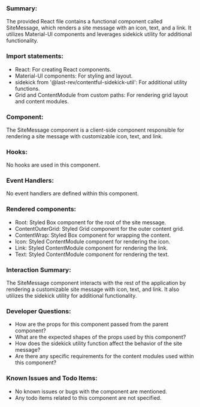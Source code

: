 ### Summary:
The provided React file contains a functional component called SiteMessage, which renders a site message with an icon, text, and a link. It utilizes Material-UI components and leverages sidekick utility for additional functionality.

### Import statements:
- React: For creating React components.
- Material-UI components: For styling and layout.
- sidekick from '@last-rev/contentful-sidekick-util': For additional utility functions.
- Grid and ContentModule from custom paths: For rendering grid layout and content modules.

### Component:
The SiteMessage component is a client-side component responsible for rendering a site message with customizable icon, text, and link.

### Hooks:
No hooks are used in this component.

### Event Handlers:
No event handlers are defined within this component.

### Rendered components:
- Root: Styled Box component for the root of the site message.
- ContentOuterGrid: Styled Grid component for the outer content grid.
- ContentWrap: Styled Box component for wrapping the content.
- Icon: Styled ContentModule component for rendering the icon.
- Link: Styled ContentModule component for rendering the link.
- Text: Styled ContentModule component for rendering the text.

### Interaction Summary:
The SiteMessage component interacts with the rest of the application by rendering a customizable site message with icon, text, and link. It also utilizes the sidekick utility for additional functionality.

### Developer Questions:
- How are the props for this component passed from the parent component?
- What are the expected shapes of the props used by this component?
- How does the sidekick utility function affect the behavior of the site message?
- Are there any specific requirements for the content modules used within this component?

### Known Issues and Todo Items:
- No known issues or bugs with the component are mentioned.
- Any todo items related to this component are not specified.